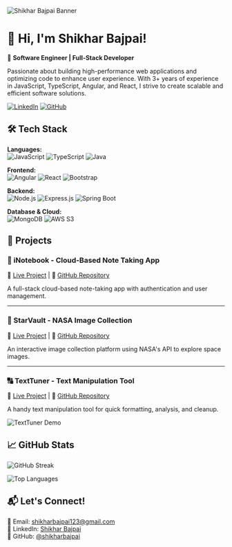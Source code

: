 ![Shikhar Bajpai Banner](https://images.unsplash.com/photo-1550745165-9bc0b252726f)

# 👋 Hi, I'm Shikhar Bajpai!

🚀 **Software Engineer | Full-Stack Developer**

Passionate about building high-performance web applications and optimizing code to enhance user experience. With 3+ years of experience in JavaScript, TypeScript, Angular, and React, I strive to create scalable and efficient software solutions.

[![LinkedIn](https://img.shields.io/badge/LinkedIn-%230077B5.svg?&style=for-the-badge&logo=linkedin&logoColor=white)](https://www.linkedin.com/in/shikhar-bajpai-583522151/)
[![GitHub](https://img.shields.io/badge/GitHub-%2312100E.svg?&style=for-the-badge&logo=github&logoColor=white)](https://github.com/shikharbajpai)

## 🛠 Tech Stack

**Languages:**  
![JavaScript](https://img.shields.io/badge/JavaScript-F7DF1E?style=for-the-badge&logo=javascript&logoColor=black)
![TypeScript](https://img.shields.io/badge/TypeScript-007ACC?style=for-the-badge&logo=typescript&logoColor=white)
![Java](https://img.shields.io/badge/Java-ED8B00?style=for-the-badge&logo=openjdk&logoColor=white)

**Frontend:**  
![Angular](https://img.shields.io/badge/Angular-DD0031?style=for-the-badge&logo=angular&logoColor=white)
![React](https://img.shields.io/badge/React-20232A?style=for-the-badge&logo=react&logoColor=61DAFB)
![Bootstrap](https://img.shields.io/badge/Bootstrap-563D7C?style=for-the-badge&logo=bootstrap&logoColor=white)

**Backend:**  
![Node.js](https://img.shields.io/badge/Node.js-339933?style=for-the-badge&logo=node.js&logoColor=white)
![Express.js](https://img.shields.io/badge/Express.js-000000?style=for-the-badge&logo=express&logoColor=white)
![Spring Boot](https://img.shields.io/badge/Spring%20Boot-6DB33F?style=for-the-badge&logo=spring-boot&logoColor=white)

**Database & Cloud:**  
![MongoDB](https://img.shields.io/badge/MongoDB-4EA94B?style=for-the-badge&logo=mongodb&logoColor=white)
![AWS S3](https://img.shields.io/badge/AWS_S3-232F3E?style=for-the-badge&logo=amazon-aws&logoColor=white)

## 🚀 Projects

### 🌟 iNotebook - Cloud-Based Note Taking App
🔗 [Live Project](https://inotebook-frontend-shikhar-bajpai.vercel.app/) | 📌 [GitHub Repository](https://github.com/shikharbajpai/inotebook)

A full-stack cloud-based note-taking app with authentication and user management.

---

### 🚀 StarVault - NASA Image Collection
🔗 [Live Project](https://shikharbajpai.github.io/StarVault/) | 📌 [GitHub Repository](https://github.com/shikharbajpai/StarVault)

An interactive image collection platform using NASA's API to explore space images.

---

### 🔠 TextTuner - Text Manipulation Tool
🔗 [Live Project](https://shikharbajpai.github.io/TextTuner/) | 📌 [GitHub Repository](https://github.com/shikharbajpai/TextTuner)

A handy text manipulation tool for quick formatting, analysis, and cleanup.

![TextTuner Demo](https://media.giphy.com/media/3o7abKhOpu0NwenH3O/giphy.gif)

## 📈 GitHub Stats

![GitHub Streak](https://github-readme-streak-stats.herokuapp.com/?user=shikharbajpai&theme=dark&hide_border=true)

![Top Languages](https://github-readme-stats.vercel.app/api/top-langs/?username=shikharbajpai&layout=compact&theme=dark&hide_border=true)

## 📬 Let's Connect!

📧 Email: [shikharbajpai123@gmail.com](mailto:shikharbajpai123@gmail.com)  
💼 LinkedIn: [Shikhar Bajpai](https://www.linkedin.com/in/shikhar-bajpai-583522151/)  
🚀 GitHub: [@shikharbajpai](https://github.com/shikharbajpai)
